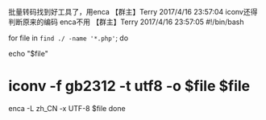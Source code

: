 批量转码找到好工具了，用enca
【群主】Terry 2017/4/16 23:57:04
iconv还得判断原来的编码
enca不用
【群主】Terry 2017/4/16 23:57:05
#!/bin/bash

for file in `find ./ -name '*.php'`; do

  echo "$file"

 # iconv -f gb2312 -t utf8 -o $file $file
  enca -L zh_CN -x UTF-8 $file
done